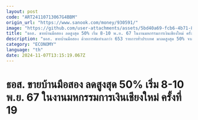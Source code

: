```yaml
---
layout: post
code: "ART24110713067G4BBM"
origin_url: "https://www.sanook.com/money/930591/"
image: "https://github.com/user-attachments/assets/5bd40a69-fcb6-4b71-8945-e0096e45be69"
title: "ธอส. ขายบ้านมือสอง ลดสูงสุด 50% เริ่ม 8-10 พ.ย. 67 ในงานมหกรรมการเงินเชียงใหม่ ครั้งที่ 19"
description: "ธอส. ขายบ้านมือสอง ด้วยการคัดทำเลกว่า 653 รายการทั่วประเทศ มาลดสูงสุด 50% จากราคาประเมิน พร้อมโปรโมชั่นสินเชื่อดอกเบี้ยต่ำสุด นานสูงสุด 24 เดือน เริ่ม 8-10 พ.ย. 67 ในงานมหกรรมการเงินเชียงใหม่ ครั้งที่ 19"
category: "ECONOMY"
language: "th"
date: 2024-11-07T13:15:19.067Z
---
```


# ธอส. ขายบ้านมือสอง ลดสูงสุด 50% เริ่ม 8-10 พ.ย. 67 ในงานมหกรรมการเงินเชียงใหม่ ครั้งที่ 19